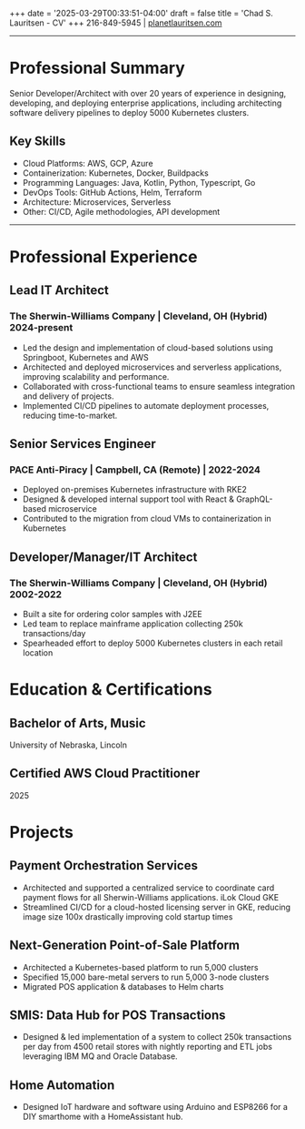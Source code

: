+++
date = '2025-03-29T00:33:51-04:00'
draft = false
title = 'Chad S. Lauritsen - CV'
+++
216-849-5945 | [planetlauritsen.com](https://planetlauritsen.com)

---

# Professional Summary
Senior Developer/Architect with over 20 years of experience in designing, developing, and deploying enterprise applications, including architecting software delivery pipelines to deploy 5000 Kubernetes clusters.

## Key Skills
* Cloud Platforms: AWS, GCP, Azure
* Containerization: Kubernetes, Docker, Buildpacks
* Programming Languages: Java, Kotlin, Python, Typescript, Go
* DevOps Tools: GitHub Actions, Helm, Terraform
* Architecture: Microservices, Serverless
* Other: CI/CD, Agile methodologies, API development

--- 

# Professional Experience
## Lead IT Architect
### The Sherwin-Williams Company | Cleveland, OH (Hybrid) 2024-present
* Led the design and implementation of cloud-based solutions using Springboot, Kubernetes and AWS
* Architected and deployed microservices and serverless applications, improving scalability and performance.
* Collaborated with cross-functional teams to ensure seamless integration and delivery of projects.
* Implemented CI/CD pipelines to automate deployment processes, reducing time-to-market.

## Senior Services Engineer
### PACE Anti-Piracy | Campbell, CA (Remote) | 2022-2024
* Deployed on-premises Kubernetes infrastructure with RKE2
* Designed & developed internal support tool with React & GraphQL-based microservice
* Contributed to the migration from cloud VMs to containerization in Kubernetes

## Developer/Manager/IT Architect
### The Sherwin-Williams Company | Cleveland, OH (Hybrid)  2002-2022
* Built a site for ordering color samples with J2EE
* Led team to replace mainframe application collecting 250k transactions/day
* Spearheaded effort to deploy 5000 Kubernetes clusters in each retail location

# Education & Certifications

## Bachelor of Arts, Music
University of Nebraska, Lincoln

## Certified AWS Cloud Practitioner
2025

# Projects
## Payment Orchestration Services
* Architected and supported a centralized service to coordinate card payment flows for all Sherwin-Williams applications.
  iLok Cloud GKE
* Streamlined CI/CD for a cloud-hosted licensing server in GKE, reducing image size 100x drastically improving cold startup times

## Next-Generation Point-of-Sale Platform
* Architected a Kubernetes-based platform to run 5,000 clusters
* Specified 15,000 bare-metal servers to run 5,000 3-node clusters
* Migrated POS application & databases to Helm charts

## SMIS: Data Hub for POS Transactions
* Designed & led implementation of a system to collect 250k transactions per day from 4500 retail stores with nightly reporting and ETL jobs leveraging IBM MQ and Oracle Database.

## Home Automation
* Designed IoT hardware and software using Arduino and ESP8266 for a DIY smarthome with a HomeAssistant hub.
